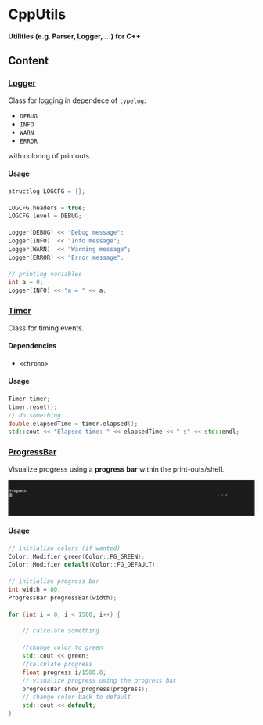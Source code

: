 # CppUtils

**Utilities (e.g. Parser, Logger, ...) for C++**

## Content

### [Logger](Logger/)

Class for logging in dependece of `typelog`:

* `DEBUG`
* `INFO`
* `WARN`
* `ERROR`

with coloring of printouts.

#### Usage

```cpp
structlog LOGCFG = {};

LOGCFG.headers = true;
LOGCFG.level = DEBUG;

Logger(DEBUG) << "Debug message";
Logger(INFO)  << "Info message";
Logger(WARN)  << "Warning message";
Logger(ERROR) << "Error message";

// printing variables
int a = 0;
Logger(INFO) << "a = " << a;
```

### [Timer](Timer/)

Class for timing events.

#### Dependencies

* `<chrono>`

#### Usage

```cpp
Timer timer;
timer.reset();
// do something
double elapsedTime = timer.elapsed();
std::cout << "Elapsed time: " << elapsedTime << " s" << std::endl;
```

### [ProgressBar](ProgressBar/)

Visualize progress using a **progress bar** within the print-outs/shell.

![Progress Bar example](ProgressBar/resources/ProgressBar.gif)

#### Usage

```cpp
// initialize colors (if wanted)
Color::Modifier green(Color::FG_GREEN);
Color::Modifier default(Color::FG_DEFAULT);
    
// initialize progress bar
int width = 80;
ProgressBar progressBar(width);

for (int i = 0; i < 1500; i++) {

	// calculate something
	
	//change color to green
	std::cout << green;
	//calculate progress
	float progress i/1500.0;
	// visualize progress using the progress bar
	progressBar.show_progress(progress);
	// change color back to default
	std::cout << default;
}
```





